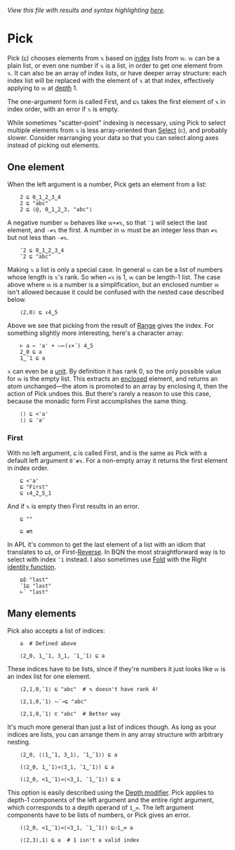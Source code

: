 *View this file with results and syntax highlighting [here](https://saltytine.github.io/BQN/doc/pick.html).*

# Pick

Pick (`⊑`) chooses elements from `𝕩` based on [index](indices.md) lists from `𝕨`. `𝕨` can be a plain list, or even one number if `𝕩` is a list, in order to get one element from `𝕩`. It can also be an array of index lists, or have deeper array structure: each index list will be replaced with the element of `𝕩` at that index, effectively applying to `𝕨` at [depth](depth.md#the-depth-modifier) 1.

The one-argument form is called First, and `⊑𝕩` takes the first element of `𝕩` in index order, with an error if `𝕩` is empty.

While sometimes "scatter-point" indexing is necessary, using Pick to select multiple elements from `𝕩` is less array-oriented than [Select](select.md) (`⊏`), and probably slower. Consider rearranging your data so that you can select along axes instead of picking out elements.

## One element

When the left argument is a number, Pick gets an element from a list:

        2 ⊑ 0‿1‿2‿3‿4
        2 ⊑ "abc"
        2 ⊑ ⟨@, 0‿1‿2‿3, "abc"⟩

A negative number `𝕨` behaves like `𝕨+≠𝕩`, so that `¯1` will select the last element, and `-≠𝕩` the first. A number in `𝕨` must be an integer less than `≠𝕩` but not less than `-≠𝕩`.

        ¯2 ⊑ 0‿1‿2‿3‿4
        ¯2 ⊑ "abc"

Making `𝕩` a list is only a special case. In general `𝕨` can be a list of numbers whose length is `𝕩`'s rank. So when `=𝕩` is 1, `𝕨` can be length-1 list. The case above where `𝕨` is a number is a simplification, but an enclosed number `𝕨` isn't allowed because it could be confused with the nested case described below.

        ⟨2,0⟩ ⊑ ↕4‿5

Above we see that picking from the result of [Range](range.md) gives the index. For something slightly more interesting, here's a character array:

        ⊢ a ← 'a' + ⥊⟜(↕×´) 4‿5
        2‿0 ⊑ a
        1‿¯1 ⊑ a

`𝕩` can even be a [unit](enclose.md#whats-a-unit). By definition it has rank 0, so the only possible value for `𝕨` is the empty list. This extracts an [enclosed](enclose.md) element, and returns an atom unchanged—the atom is promoted to an array by enclosing it, then the action of Pick undoes this. But there's rarely a reason to use this case, because the monadic form First accomplishes the same thing.

        ⟨⟩ ⊑ <'a'
        ⟨⟩ ⊑ 'a'

### First

With no left argument, `⊑` is called First, and is the same as Pick with a default left argument `0¨≢𝕩`. For a non-empty array it returns the first element in index order.

        ⊑ <'a'
        ⊑ "First"
        ⊑ ↕4‿2‿5‿1

And if `𝕩` is empty then First results in an error.

        ⊑ ""

        ⊑ ≢π

In APL it's common to get the last element of a list with an idiom that translates to `⊑⌽`, or First-[Reverse](reverse.md). In BQN the most straightforward way is to select with index `¯1` instead. I also sometimes use [Fold](fold.md) with the Right [identity function](identity.md).

        ⊑⌽ "last"
        ¯1⊑ "last"
        ⊢´ "last"

## Many elements

Pick also accepts a list of indices:

        a  # Defined above

        ⟨2‿0, 1‿¯1, 3‿1, ¯1‿¯1⟩ ⊑ a

These indices have to be lists, since if they're numbers it just looks like `𝕨` is an index list for one element.

        ⟨2,1,0,¯1⟩ ⊑ "abc"  # 𝕩 doesn't have rank 4!

        ⟨2,1,0,¯1⟩ ⥊¨⊸⊑ "abc"

        ⟨2,1,0,¯1⟩ ⊏ "abc"  # Better way

It's much more general than just a list of indices though. As long as your indices are lists, you can arrange them in any array structure with arbitrary nesting.

        ⟨2‿0, ⟨⟨1‿¯1, 3‿1⟩, ¯1‿¯1⟩⟩ ⊑ a

        (⟨2‿0, 1‿¯1⟩≍⟨3‿1, ¯1‿¯1⟩) ⊑ a

        (⟨2‿0, <1‿¯1⟩≍⟨<3‿1, ¯1‿¯1⟩) ⊑ a

This option is easily described using the [Depth modifier](depth.md#the-depth-modifier). Pick applies to depth-1 components of the left argument and the entire right argument, which corresponds to a depth operand of `1‿∞`. The left argument components have to be lists of numbers, or Pick gives an error.

        (⟨2‿0, <1‿¯1⟩≍⟨<3‿1, ¯1‿¯1⟩) ⊑⚇1‿∞ a

        ⟨⟨2,3⟩,1⟩ ⊑ a  # 1 isn't a valid index
